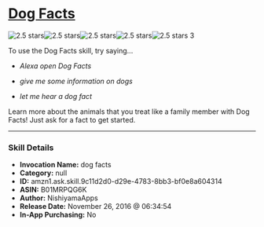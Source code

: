 # [Dog Facts](http://alexa.amazon.com/#skills/amzn1.ask.skill.9c11d2d0-d29e-4783-8bb3-bf0e8a604314)
![2.5 stars](../../images/ic_star_black_18dp_1x.png)![2.5 stars](../../images/ic_star_black_18dp_1x.png)![2.5 stars](../../images/ic_star_half_black_18dp_1x.png)![2.5 stars](../../images/ic_star_border_black_18dp_1x.png)![2.5 stars](../../images/ic_star_border_black_18dp_1x.png) 3

To use the Dog Facts skill, try saying...

* *Alexa open Dog Facts*

* *give me some information on dogs*

* *let me hear a dog fact*

Learn more about the animals that you treat like a family member with Dog Facts! Just ask for a fact to get started.

***

### Skill Details

* **Invocation Name:** dog facts
* **Category:** null
* **ID:** amzn1.ask.skill.9c11d2d0-d29e-4783-8bb3-bf0e8a604314
* **ASIN:** B01MRPQG6K
* **Author:** NishiyamaApps
* **Release Date:** November 26, 2016 @ 06:34:54
* **In-App Purchasing:** No
